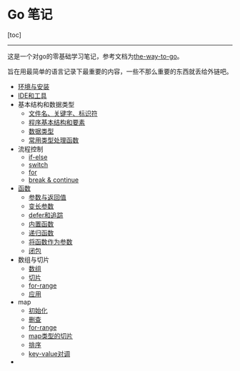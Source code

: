 # Go 笔记

[toc]

---

这是一个对go的零基础学习笔记，参考文档为[the-way-to-go](https://learnku.com/docs/the-way-to-go)。

旨在用最简单的语言记录下最重要的内容，一些不那么重要的东西就丢给外链吧。


- [环境与安装](doc/01_环境与安装.md)
- [IDE和工具](doc/02_IDE和工具.md)
- 基本结构和数据类型
  - [文件名、关键字、标识符](doc/03_基本结构和数据类型/03.01_文件名、关键字、标识符.md)
  - [程序基本结构和要素](doc/03_基本结构和数据类型/03.02_程序基本结构和要素.md)
  - [数据类型](doc/03_基本结构和数据类型/03.03_数据类型.md)
  - [常用类型处理函数](doc/03_基本结构和数据类型/03.05_常用类型处理函数.md)
- 流程控制
  - [if-else](doc/04_流程控制/04.01_if-else.md)
  - [switch](doc/04_流程控制/04.02_switch.md)
  - [for](doc/04_流程控制/04.03_for.md)
  - [break & continue](doc/04_流程控制/04.04_break&continue.md)
- [函数](doc/05_函数/05_func.md)
  - [参数与返回值](doc/05_函数/05.01_参数与返回值.md)
  - [变长参数](doc/05_函数/05.02_变长参数.md)
  - [defer和追踪](doc/05_函数/05.03_defer和追踪.md)
  - [内置函数](doc/05_函数/05.04_内置函数.md)
  - [递归函数](doc/05_函数/05.05_递归函数.md)
  - [将函数作为参数](doc/05_函数/05.06_将函数作为参数.md)
  - [闭包](doc/05_函数/05.07_闭包.md)
- 数组与切片
  - [数组](doc/06_数组与切片/06.01_数组.md)
  - [切片](doc/06_数组与切片/06.02_切片.md)
  - [for-range](doc/06_数组与切片/06.03_for-range.md)
  - [应用](doc/06_数组与切片/06.04_应用.md)
- map
  - [初始化](doc/07_map/07.01_初始化.md)
  - [删查](doc/07_map/07.02_删查.md)
  - [for-range](doc/07_map/07.03_for-range.md)
  - [map类型的切片](doc/07_map/07.04_map类型的切片.md)
  - [排序](doc/07_map/07.05_map排序.md)
  - [key-value对调](key-doc/07_map/07.06_key-value对调.md)
- 